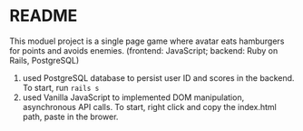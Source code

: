 # README
This moduel project is a single page game where avatar eats hamburgers for points and avoids enemies.
(frontend: JavaScript; backend: Ruby on Rails, PostgreSQL) 			

1. used PostgreSQL database to persist user ID and scores in the backend. To start, run `rails s`
2. used Vanilla JavaScript to implemented DOM manipulation, asynchronous API calls. To start, right click and copy the index.html path, paste in the brower.

